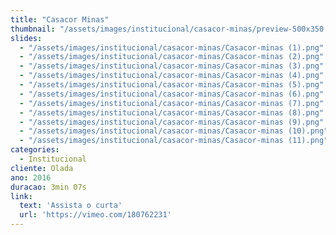 ```yaml
---
title: "Casacor Minas"
thumbnail: "/assets/images/institucional/casacor-minas/preview-500x350.jpg"
slides:
  - "/assets/images/institucional/casacor-minas/Casacor-minas (1).png"
  - "/assets/images/institucional/casacor-minas/Casacor-minas (2).png"
  - "/assets/images/institucional/casacor-minas/Casacor-minas (3).png"
  - "/assets/images/institucional/casacor-minas/Casacor-minas (4).png"
  - "/assets/images/institucional/casacor-minas/Casacor-minas (5).png"
  - "/assets/images/institucional/casacor-minas/Casacor-minas (6).png"
  - "/assets/images/institucional/casacor-minas/Casacor-minas (7).png"
  - "/assets/images/institucional/casacor-minas/Casacor-minas (8).png"
  - "/assets/images/institucional/casacor-minas/Casacor-minas (9).png"
  - "/assets/images/institucional/casacor-minas/Casacor-minas (10).png"
  - "/assets/images/institucional/casacor-minas/Casacor-minas (11).png"
categories:
  - Institucional
cliente: Olada
ano: 2016
duracao: 3min 07s
link:
  text: 'Assista o curta'
  url: 'https://vimeo.com/180762231'
---
```




